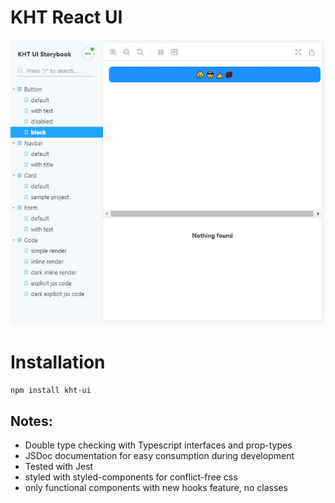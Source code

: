 # KHT React UI
<p align="center">
  <img src="./assets/khtuiscreenshot.JPG" width="520px">
</p>


# Installation
```npm install kht-ui```

## Notes:
* Double type checking with Typescript interfaces and prop-types
* JSDoc documentation for easy consumption during development
* Tested with Jest
* styled with styled-components for conflict-free css
* only functional components with new hooks feature, no classes